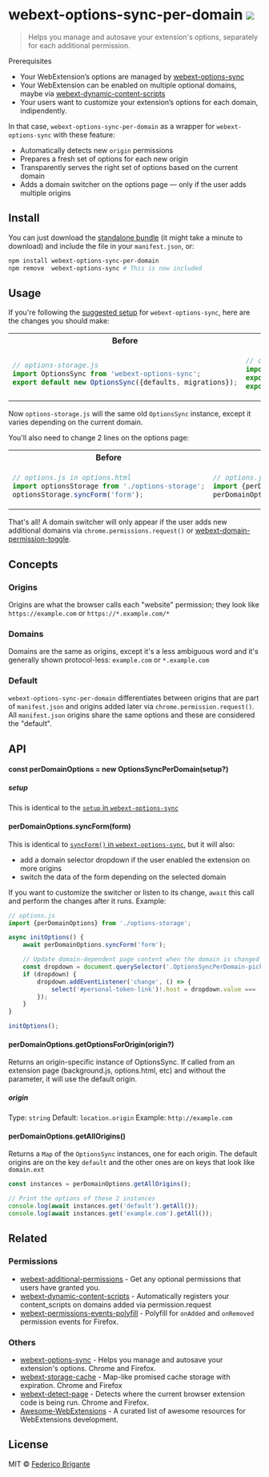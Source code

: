 # webext-options-sync-per-domain [![][badge-gzip]][link-bundlephobia]

[badge-gzip]: https://img.shields.io/bundlephobia/minzip/webext-options-sync-per-domain.svg?label=gzipped
[link-bundlephobia]: https://bundlephobia.com/result?p=webext-options-sync-per-domain

> Helps you manage and autosave your extension's options, separately for each additional permission.

Prerequisites

- Your WebExtension’s options are managed by [webext-options-sync](https://github.com/fregante/options-sync)
- Your WebExtension can be enabled on multiple optional domains, maybe via [webext-dynamic-content-scripts](https://github.com/fregante/webext-dynamic-content-scripts/blob/master/how-to-add-github-enterprise-support-to-web-extensions.md)
- Your users want to customize your extension’s options for each domain, indipendently.

In that case, `webext-options-sync-per-domain` as a wrapper for `webext-options-sync` with these feature:

- Automatically detects new `origin` permissions
- Prepares a fresh set of options for each new origin
- Transparently serves the right set of options based on the current domain
- Adds a domain switcher on the options page — only if the user adds multiple origins

## Install

You can just download the [standalone bundle](https://packd.fregante.now.sh/webext-options-sync-per-domain@latest?name=OptionsSyncPerDomain) (it might take a minute to download) and include the file in your `manifest.json`, or:

```sh
npm install webext-options-sync-per-domain
npm remove  webext-options-sync # This is now included
```

## Usage

If you're following the [suggested setup](https://github.com/fregante/webext-options-sync#advanced-usage) for `webext-options-sync`, here are the changes you should make:

<table>
<th>Before
<th>After

<tr>
<td>

```js
// options-storage.js
import OptionsSync from 'webext-options-sync';
export default new OptionsSync({defaults, migrations});
```

<td>

```js
// options-storage.js
import OptionsSyncPerDomain from 'webext-options-sync-per-domain';
export const perDomainOptions = new OptionsSyncPerDomain({defaults, migrations});
export default perDomainOptions.getOptionsForOrigin();
```

</table>

Now `options-storage.js` will the same old `OptionsSync` instance, except it varies depending on the current domain.

You'll also need to change 2 lines on the options page:

<table>
<th>Before
<th>After

<tr>
<td>

```js
// options.js in options.html
import optionsStorage from './options-storage';
optionsStorage.syncForm('form');
```

<td>

```js
// options.js in options.html
import {perDomainOptions} from './options-storage';
perDomainOptions.syncForm('form');
```

</table>

That's all! A domain switcher will only appear if the user adds new additional domains via `chrome.permissions.request()` or [webext-domain-permission-toggle](https://github.com/fregante/webext-domain-permission-toggle).

## Concepts

### Origins

Origins are what the browser calls each "website" permission; they look like `https://example.com` or `https://*.example.com/*`

### Domains

Domains are the same as origins, except it's a less ambiguous word and it's generally shown protocol-less: `example.com` or `*.example.com`

### Default

`webext-options-sync-per-domain` differentiates between origins that are part of `manifest.json` and origins added later via `chrome.permission.request()`. All `manifest.json` origins share the same options and these are considered the "default".

## API

#### const perDomainOptions = new OptionsSyncPerDomain(setup?)

##### setup

This is identical to the [`setup` in `webext-options-sync`](https://github.com/fregante/webext-options-sync#const-optionsstorage--new-optionssyncsetup)

#### perDomainOptions.syncForm(form)

This is identical to [`syncForm()` in `webext-options-sync`](https://github.com/fregante/webext-options-sync#optionsstoragesyncformform), but it will also:

- add a domain selector dropdown if the user enabled the extension on more origins
- switch the data of the form depending on the selected domain

If you want to customize the switcher or listen to its change, `await` this call and perform the changes after it runs. Example:

```js
// options.js
import {perDomainOptions} from './options-storage';

async initOptions() {
	await perDomainOptions.syncForm('form');

	// Update domain-dependent page content when the domain is changed
	const dropdown = document.querySelector('.OptionsSyncPerDomain-picker select');
	if (dropdown) {
		dropdown.addEventListener('change', () => {
			select('#personal-token-link')!.host = dropdown.value === 'default' ? 'github.com' : dropdown.value;
		});
	}
}

initOptions();
```

#### perDomainOptions.getOptionsForOrigin(origin?)

Returns an origin-specific instance of OptionsSync. If called from an extension page (background.js, options.html, etc) and without the parameter, it will use the default origin.

##### origin

Type: `string`
Default: `location.origin`
Example: `http://example.com`

#### perDomainOptions.getAllOrigins()

Returns a `Map` of the `OptionsSync` instances, one for each origin. The default origins are on the key `default` and the other ones are on keys that look like `domain.ext`

```js
const instances = perDomainOptions.getAllOrigins();

// Print the options of these 2 instances
console.log(await instances.get('default').getAll());
console.log(await instances.get('example.com').getAll());
```

## Related

### Permissions

- [webext-additional-permissions](https://github.com/fregante/webext-additional-permissions) - Get any optional permissions that users have granted you.
- [webext-dynamic-content-scripts](https://github.com/fregante/webext-dynamic-content-scripts) - Automatically registers your content_scripts on domains added via permission.request
- [webext-permissions-events-polyfill](https://github.com/fregante/webext-permissions-events-polyfill) - Polyfill for `onAdded` and `onRemoved` permission events for Firefox.

### Others

- [webext-options-sync](https://github.com/fregante/webext-options-sync) - Helps you manage and autosave your extension's options. Chrome and Firefox.
- [webext-storage-cache](https://github.com/fregante/webext-storage-cache) - Map-like promised cache storage with expiration. Chrome and Firefox
- [webext-detect-page](https://github.com/fregante/webext-detect-page) - Detects where the current browser extension code is being run. Chrome and Firefox.
- [Awesome-WebExtensions](https://github.com/fregante/Awesome-WebExtensions) - A curated list of awesome resources for WebExtensions development.

## License

MIT © [Federico Brigante](https://bfred.it)
